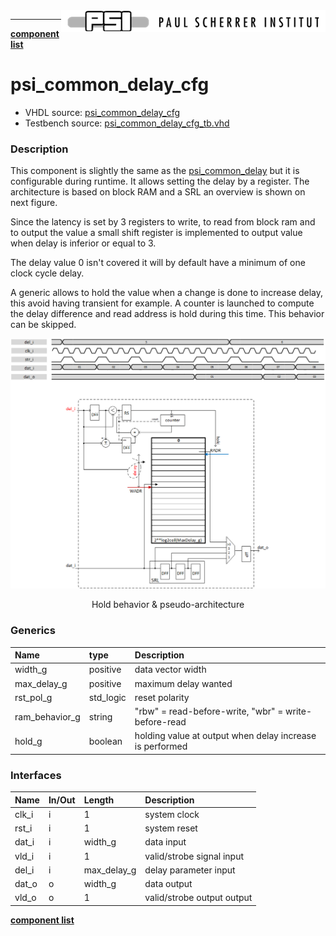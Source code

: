 <img align="right" src="../psi_logo.png">

***

[**component list**](../README.md)


# psi_common_delay_cfg
 - VHDL source: [psi_common_delay_cfg](../../psi_common/hdl/psi_common_delay_cfg.vhd)
 - Testbench source: [psi_common_delay_cfg_tb.vhd](../../testbench/psi_common_delay_cfg_tb/psi_common_delay_cfg_tb.vhd)

### Description

This component is slightly the same as the [psi_common_delay](psi_common_delay.md) but it is configurable during runtime. It
allows setting the delay by a register. The architecture is based on block RAM and a SRL an overview is shown on next figure.

Since the latency is set by 3 registers to write, to read from block ram and to output the value a small shift register is implemented to output
value when delay is inferior or equal to 3.

The delay value 0 isn't covered it will by default have a minimum of one clock cycle delay.

A generic allows to hold the value when a change is done to increase delay, this avoid having transient for example. A counter is launched to
compute the delay difference and read address is hold during this time. This behavior can be skipped.

<p align="center"> <img src="psi_common_delay_cfg_fig0.png"></p>
<p align="center"> Hold behavior & pseudo-architecture </p>

### Generics
| Name            | type      | Description                                              |
|:----------------|:----------|:---------------------------------------------------------|
| width_g 				| positive  | data vector width                                        |
| max_delay_g     | positive  | maximum delay wanted                                     |
| rst_pol_g       | std_logic | reset polarity                                           |
| ram_behavior_g  | string    | "rbw" = read-before-write, "wbr" = write-before-read     |
| hold_g          | boolean   | holding value at output when delay increase is performed |

### Interfaces
| Name   | In/Out   | Length       | Description               |
|:-------|:---------|:-------------|:--------------------------|
| clk_i  | i        | 1            | system clock              |
| rst_i  | i        | 1            | system reset              |
| dat_i  | i        | width_g      | data input                |
| vld_i  | i        | 1            | valid/strobe signal input |
| del_i  | i        | max_delay_g  | delay parameter input     |
| dat_o  | o        | width_g      | data output               |
| vld_o  | o   			| 1   				 | valid/strobe output output|


[**component list**](../README.md)
